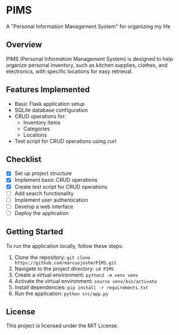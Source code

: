 # PIMS
A "Personal Information Management System" for organizing my life

## Overview
PIMS (Personal Information Management System) is designed to help organize personal inventory, such as kitchen supplies, clothes, and electronics, with specific locations for easy retrieval.

## Features Implemented
- Basic Flask application setup
- SQLite database configuration
- CRUD operations for:
  - Inventory items
  - Categories
  - Locations
- Test script for CRUD operations using curl

## Checklist
- [x] Set up project structure
- [x] Implement basic CRUD operations
- [x] Create test script for CRUD operations
- [ ] Add search functionality
- [ ] Implement user authentication
- [ ] Develop a web interface
- [ ] Deploy the application

## Getting Started
To run the application locally, follow these steps:
1. Clone the repository: `git clone https://github.com/marcusjoshm/PIMS.git`
2. Navigate to the project directory: `cd PIMS`
3. Create a virtual environment: `python3 -m venv venv`
4. Activate the virtual environment: `source venv/bin/activate`
5. Install dependencies: `pip install -r requirements.txt`
6. Run the application: `python src/app.py`

## License
This project is licensed under the MIT License.

